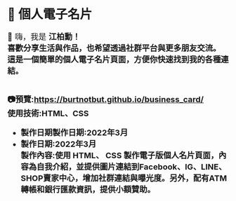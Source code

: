 <h1>💼 個人電子名片</h1>
<span style="font-size:18px;">
👋 嗨，我是 <b>江柏勳<b>！<br>
喜歡分享生活與作品，也希望透過社群平台與更多朋友交流。<br>
這是一個簡單的個人電子名片頁面，方便你快速找到我的各種連結。<br>
<br>


📷預覽:https://burtnotbut.github.io/business_card/<br>
使用技術:HTML、CSS<br>
- **製作日期**製作日期:2022年3月<br>
- **製作日期**:2022年3月<br>
製作內容:使用 HTML、 CSS 製作電子版個人名片頁面，內容為自我介紹，並提供圖片連結到Facebook、IG、LINE、SHOP賣家中心，增加社群連結與曝光度。另外，配有ATM轉帳和銀行匯款資訊，提供小額贊助。
</span>